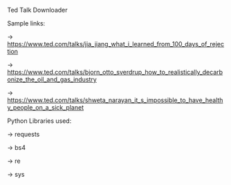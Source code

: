 Ted Talk Downloader

Sample links:

-> https://www.ted.com/talks/jia_jiang_what_i_learned_from_100_days_of_rejection

-> https://www.ted.com/talks/bjorn_otto_sverdrup_how_to_realistically_decarbonize_the_oil_and_gas_industry

-> https://www.ted.com/talks/shweta_narayan_it_s_impossible_to_have_healthy_people_on_a_sick_planet

Python Libraries used:

  -> requests
  
  -> bs4
  
  -> re
  
  -> sys
